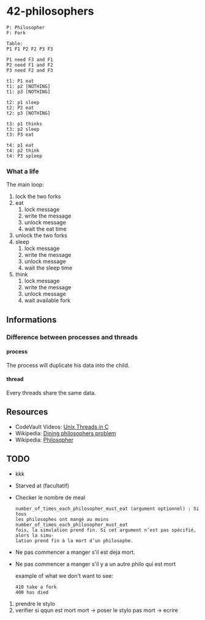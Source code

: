# 42-philosophers

```draw
P: Philosopher
F: Fork

Table:
P1 F1 P2 F2 P3 F3

P1 need F3 and F1
P2 need F1 and F2
P3 need F2 and F3

t1: P1 eat
t1: p2 [NOTHING]
t1: p3 [NOTHING]

t2: p1 sleep
t2: P2 eat
t2: p3 [NOTHING]

t3: p1 thinks
t3: p2 sleep
t3: P3 eat

t4: p1 eat
t4: p2 think
t4: P3 spleep
```

### What a life

The main loop:

1. lock the two forks
2. eat
   1. lock message
   2. write the message
   3. unlock message
   4. wait the eat time
3. unlock the two forks
4. sleep
   1. lock message
   2. write the message
   3. unlock message
   4. wait the sleep time
5. think
   1. lock message
   2. write the message
   3. unlock message
   4. wait available fork

## Informations

### Difference between processes and threads

#### process

The process will duplicate his data into the child.

#### thread

Every threads share the same data.

## Resources

* CodeVault Videos: [Unix Threads in C](https://youtube.com/playlist?list=PLfqABt5AS4FmuQf70psXrsMLEDQXNkLq2)
* Wikipedia: [Dining philosophers problem](https://en.wikipedia.org/wiki/Dining_philosophers_problem)
* Wikipedia: [Philosopher](https://en.wikipedia.org/wiki/Philosopher)

## TODO

* kkk

* Starved at (facultatif)

* Checker le nombre de meal
  ```
  number_of_times_each_philosopher_must_eat (argument optionnel) : Si tous
  les philosophes ont mangé au moins number_of_times_each_philosopher_must_eat
  fois, la simulation prend fin. Si cet argument n’est pas spécifié, alors la simu-
  lation prend fin à la mort d’un philosophe.
  ```

* Ne pas commencer a manger s'il est deja mort.

* Ne pas commencer a manger s'il y a un autre philo qui est mort

  example of what we don't want to see:
  ```
  410 take a fork
  400 has died
  ```

1. prendre le stylo
2. verifier si qqun est mort
   mort -> poser le stylo
   pas mort -> ecrire
